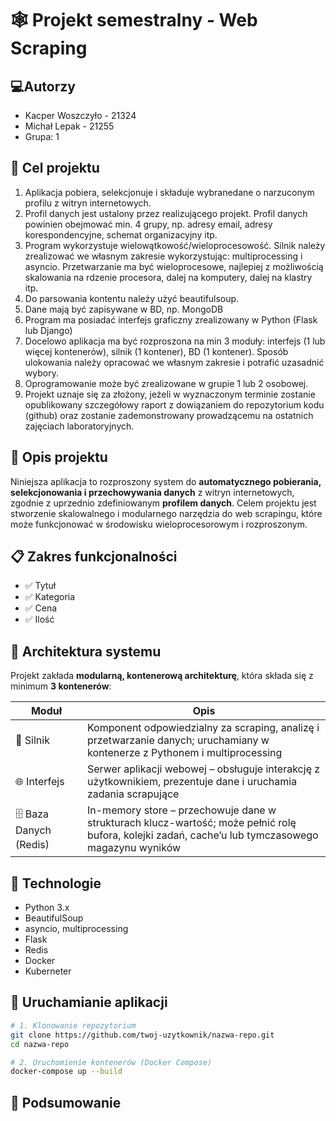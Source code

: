 # 🕸️ Projekt semestralny - Web Scraping
## 💻Autorzy
- Kacper Woszczyło - 21324
- Michał Lepak - 21255
- Grupa: 1
## 📄 Cel projektu
1. Aplikacja pobiera, selekcjonuje i składuje  wybranedane o narzuconym profilu z witryn internetowych.
2. Profil danych jest ustalony przez realizującego projekt. Profil danych powinien obejmować min. 4 grupy, np. adresy email, adresy korespondencyjne, schemat organizacyjny itp.
3. Program wykorzystuje wielowątkowość/wieloprocesowość. Silnik należy zrealizować we własnym zakresie wykorzystując: multiprocessing i asyncio. Przetwarzanie ma być wieloprocesowe, najlepiej z możliwością skalowania na rdzenie procesora, dalej na komputery, dalej na klastry itp.
4. Do parsowania kontentu należy użyć beautifulsoup.
5. Dane mają być zapisywane w BD, np. MongoDB
6. Program ma posiadać interfejs graficzny zrealizowany w Python (Flask lub Django)
7. Docelowo aplikacja ma być rozproszona na min 3 moduły: interfejs (1 lub więcej kontenerów), silnik (1 kontener), BD (1 kontener). Sposób ulokowania należy opracować we własnym zakresie i potrafić uzasadnić wybory.
8. Oprogramowanie może być zrealizowane w grupie 1 lub 2 osobowej.
9. Projekt uznaje się za złożony, jeżeli w wyznaczonym terminie zostanie opublikowany szczegółowy raport z dowiązaniem do repozytorium kodu (github) oraz zostanie zademonstrowany prowadzącemu na ostatnich zajęciach laboratoryjnych.
## 📌 Opis projektu
Niniejsza aplikacja to rozproszony system do **automatycznego pobierania, selekcjonowania i przechowywania danych** z witryn internetowych, zgodnie z uprzednio zdefiniowanym **profilem danych**. Celem projektu jest stworzenie skalowalnego i modularnego narzędzia do web scrapingu, które może funkcjonować w środowisku wieloprocesorowym i rozproszonym.

## 📋 Zakres funkcjonalności

- ✅ Tytuł
- ✅ Kategoria
- ✅ Cena
- ✅ Ilość
 

## 🧱 Architektura systemu

Projekt zakłada **modularną, kontenerową architekturę**, która składa się z minimum **3 kontenerów**:

| Moduł                    | Opis                                                    |
|-------------------------------------------------------------|-----------------------------------------------------------|
| 🧠 Silnik              | Komponent odpowiedzialny za scraping, analizę i przetwarzanie danych; uruchamiany w kontenerze z Pythonem i multiprocessing |
| 🌐 Interfejs           | Serwer aplikacji webowej – obsługuje interakcję z użytkownikiem, prezentuje dane i uruchamia zadania scrapujące |
| 🗄️ Baza Danych (Redis)ㅤㅤㅤ| In-memory store – przechowuje dane w strukturach klucz-wartość; może pełnić rolę bufora, kolejki zadań, cache’u lub tymczasowego magazynu wyników  |

## 🧪 Technologie

- Python 3.x
- BeautifulSoup
- asyncio, multiprocessing
- Flask
- Redis
- Docker
- Kuberneter
## 🚀 Uruchamianie aplikacji

```bash
# 1. Klonowanie repozytorium
git clone https://github.com/twoj-uzytkownik/nazwa-repo.git
cd nazwa-repo

# 2. Uruchomienie kontenerów (Docker Compose)
docker-compose up --build
```
## 📝 Podsumowanie
